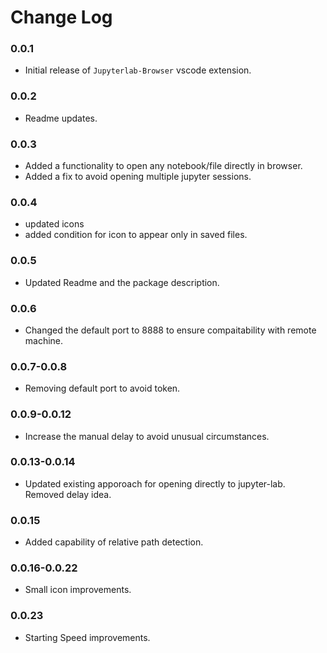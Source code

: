 # Change Log


### 0.0.1

* Initial release of `Jupyterlab-Browser` vscode extension.

### 0.0.2

* Readme updates.

### 0.0.3

* Added a functionality to open any notebook/file directly in browser.
* Added a fix to avoid opening multiple jupyter sessions.

### 0.0.4

* updated icons
* added condition for icon to appear only in saved files. 

### 0.0.5

* Updated Readme and the package description.


### 0.0.6

* Changed the default port to 8888 to ensure compaitability with remote machine.


### 0.0.7-0.0.8

* Removing default port to avoid token.

### 0.0.9-0.0.12

* Increase the manual delay to avoid unusual circumstances.

### 0.0.13-0.0.14

* Updated existing apporoach for opening directly to jupyter-lab. Removed delay idea.

### 0.0.15

* Added capability of relative path detection.

### 0.0.16-0.0.22

* Small icon improvements.

### 0.0.23

* Starting Speed improvements.